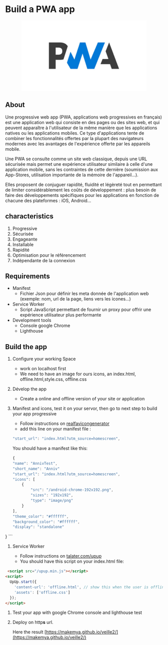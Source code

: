 # Build a PWA app

<p style="text-align: center;">
<img src="pwa.png" width="400px" height="auto" alt="logo becode"/>
</p>



## About

Une progressive web app (PWA, applications web progressives en français) est une application web qui consiste en des pages ou des sites web, et qui peuvent apparaître à l'utilisateur de la même manière que les applications natives ou les applications mobiles. Ce type d'applications tente de combiner les fonctionnalités offertes par la plupart des navigateurs modernes avec les avantages de l'expérience offerte par les appareils mobile.

Une PWA se consulte comme un site web classique, depuis une URL sécurisée mais permet une expérience utilisateur similaire à celle d'une application mobile, sans les contraintes de cette dernière (soumission aux App-Stores, utilisation importante de la mémoire de l'appareil…).

Elles proposent de conjuguer rapidité, fluidité et légèreté tout en permettant de limiter considérablement les coûts de développement : plus besoin de faire des développements spécifiques pour les applications en fonction de chacune des plateformes : iOS, Android…

## characteristics

1. Progressive 
1. Sécurisée 
1. Engageante
1. Installable 
1. Rapidité 
1. Optimisation pour le référencement 
1. Indépendante de la connexion 

## Requirements

* Manifest
   * Fichier Json pour définir les meta donnée de l'application web (exemple: nom, url de la page, liens vers les icones...)
* Service Worker
   * Script JavaScript permettant de fournir un proxy pour offrir une expérience utilisateur plus performante 
* Development tools
   * Console google Chrome
   * Lighthouse

## Build the app



1. Configure your working Space
    
    * work on localhost first 
    * We need to have an image for ours icons, an index.html, offline.html,style.css, offline.css
1. Dévelop the app
    
    * Create a online and offline version of your site or application
1. Manifest and icons, test it on your servor, then go to next step to build your app progressive

    * Follow instructions on [realfavicongenerator](https://realfavicongenerator.net/)
    * add this line on your manifest file :

    ```javascript
    "start_url": "index.html?utm_source=homescreen",
    ```

    You should have a manifest like this:
    ```javascript
    {
    "name": "AnnivTest",
    "short_name": "Anniv"
    "start_url": "index.html?utm_source=homescreen",
    "icons": [
        {
            "src": "/android-chrome-192x192.png",
            "sizes": "192x192",
            "type": "image/png"
        }
    ],
    "theme_color": "#ffffff",
    "background_color": "#ffffff",
    "display": "standalone"
}
    ```

1.  Service Worker  

    * Follow instructions on [talater.com/upup](https://www.talater.com/upup/getting-started-with-offline-first.html)
    * You should have this script on your index.html file:

```html
 <script src="/upup.min.js"></script>
<script>
  UpUp.start({
    'content-url': 'offline.html', // show this when the user is offline
    'assets': ['offline.css']
  });
</script>
```
1. Test your app with google Chrome console and lighthouse test

1. Deploy on http**s** url.

   Here the result [https://makemya.github.io/veille2/](https://makemya.github.io/veille2/)
